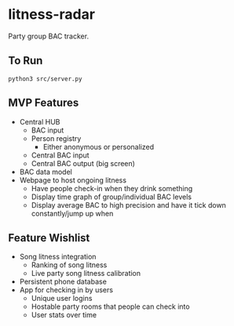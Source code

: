 # litness-radar

Party group BAC tracker.

## To Run

`python3 src/server.py`

## MVP Features

* Central HUB
  * BAC input
  * Person registry
    * Either anonymous or personalized
  * Central BAC input
  * Central BAC output (big screen)
* BAC data model
* Webpage to host ongoing litness
  * Have people check-in when they drink something
  * Display time graph of group/individual BAC levels
  * Display average BAC to high precision and have it tick down constantly/jump up when

## Feature Wishlist

* Song litness integration
  * Ranking of song litness
  * Live party song litness calibration
* Persistent phone database
* App for checking in by users
  * Unique user logins
  * Hostable party rooms that people can check into
  * User stats over time
